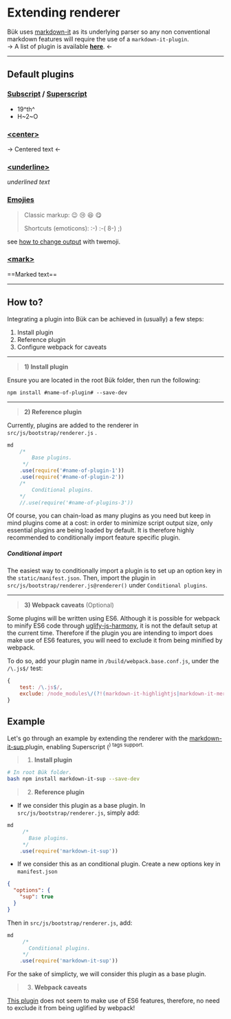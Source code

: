# Extending renderer

Bük uses [markdown-it](https://github.com/markdown-it/markdown-it) as its underlying parser so any non conventional markdown features will require the use of a `markdown-it-plugin`.  
-> A list of plugin is available **[here](https://www.npmjs.com/browse/keyword/markdown-it-plugin)**. <-

---

## Default plugins

### [Subscript](https://github.com/markdown-it/markdown-it-sub) / [Superscript](https://github.com/markdown-it/markdown-it-sup)

- 19^th^
- H~2~O

### [\<center>](https://github.com/jay-hodgson/markdown-it-center-text)

-> Centered text <-

### [\<underline>](https://www.npmjs.com/package/markdown-it-underline)

_underlined text_

### [Emojies](https://github.com/markdown-it/markdown-it-emoji)

> Classic markup: :wink: :cry: :laughing: :yum:
>
> Shortcuts (emoticons): :-) :-( 8-) ;)

see [how to change output](https://github.com/markdown-it/markdown-it-emoji#change-output) with twemoji.

### [\<mark>](https://github.com/markdown-it/markdown-it-mark)

==Marked text==

---

## How to?

Integrating a plugin into Bük can be achieved in (usually) a few steps:
1) Install plugin
2) Reference plugin
3) Configure webpack for caveats

---

> **1) Install plugin**

Ensure you are located in the root Bük folder, then run the following:

`npm install #name-of-plugin# --save-dev` 

---

> **2) Reference plugin**

Currently, plugins are added to the renderer in `src/js/bootstrap/renderer.js` .

```javascript
md
    /*
        Base plugins.
     */
    .use(require('#name-of-plugin-1'))
    .use(require('#name-of-plugin-2'))
    /*
        Conditional plugins.
    */
    //.use(require('#name-of-plugins-3'))
```

Of course, you can chain-load as many plugins as you need but keep in mind plugins come at a cost: in order to minimize script output size, only essential plugins are being loaded by default.
It is therefore highly recommended to conditionally import feature specific plugin.

##### Conditional import

The easiest way to conditionally import a plugin is to set up an option key in the `static/manifest.json`. Then, import the plugin in `src/js/bootstrap/renderer.js@renderer()` under `Conditional plugins`.

---

> **3) Webpack caveats** (Optional)

Some plugins will be written using ES6. Although it is possible for webpack to minify ES6 code through [uglify-js-harmony](https://www.npmjs.com/package/uglify-js-harmony), it is not the default setup at the current time.
Therefore if the plugin you are intending to import does make use of ES6 features, you will need to exclude it from being minified by webpack.

To do so, add your plugin name in `/build/webpack.base.conf.js`, under the `/\.js$/` test:

```javascript
{
    test: /\.js$/,
    exclude: /node_modules\/(?!(markdown-it-highlightjs|markdown-it-mermaid)\/).*/
}
```

## Example

Let's go through an example by extending the renderer with the [markdown-it-sup ](https://www.npmjs.com/package/markdown-it-sup) plugin, enabling Superscript (<sup>) tags support.

> 1) **Install plugin**

```bash
# In root Bük folder.
bash npm install markdown-it-sup --save-dev
```

> 2) **Reference plugin**

* If we consider this plugin as a base plugin. 
  In `src/js/bootstrap/renderer.js`, simply add:

```javascript
md
     /*
       Base plugins.
     */
    .use(require('markdown-it-sup'))
```

* If we consider this as an conditional plugin. 
  Create a new options key in `manifest.json`

```json
{
  "options": {
    "sup": true
  }
}
```

Then in `src/js/bootstrap/renderer.js`, add:

```javascript
md
     /*
       Conditional plugins.
     */
    .use(require('markdown-it-sup'))
```

For the sake of simplicty, we will consider this plugin as a base plugin.

> 3) **Webpack caveats**

[This plugin](https://github.com/markdown-it/markdown-it-sup/blob/master/index.js) does not seem to make use of ES6 features, therefore, no need to exclude it from being uglified by webpack!
